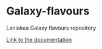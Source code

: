 # Galaxy-flavours
Laniakea Galaxy flavours repository

[Link to the documentation](https://laniakea.readthedocs.io/en/latest/user_documentation/galaxy/galaxy_flavours_creation.html)
